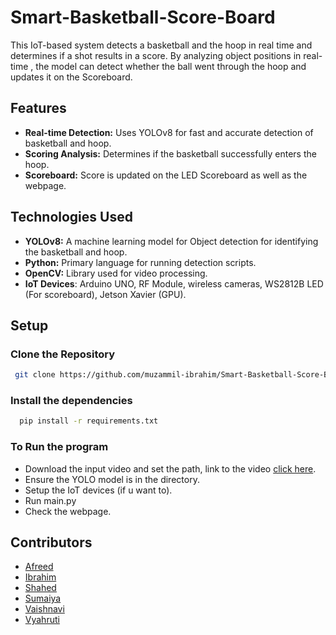 
# Smart-Basketball-Score-Board
This IoT-based system detects a basketball and the hoop in real time and determines if a shot results in a score. By analyzing object positions in real-time , the model can detect whether the ball went through the hoop and updates it on the Scoreboard.
## Features
- **Real-time Detection:** Uses YOLOv8 for fast and accurate detection of basketball and hoop.
- **Scoring Analysis:** Determines if the basketball successfully enters the hoop.
- **Scoreboard:** Score is updated on the LED Scoreboard as well as the webpage.
## Technologies Used

- **YOLOv8:** A machine learning model for Object detection for identifying the basketball and hoop.
- **Python:** Primary language for running detection scripts.
- **OpenCV:** Library used for video processing.
- **IoT Devices**: Arduino UNO, RF Module, wireless cameras, WS2812B LED (For scoreboard), Jetson Xavier (GPU).
## Setup

###  Clone the Repository
```bash
 git clone https://github.com/muzammil-ibrahim/Smart-Basketball-Score-Board
```
### Install the dependencies
```bash
  pip install -r requirements.txt
```
### To Run the program
- Download the input video and set the path, link to the video [click here](https://drive.google.com/file/d/1BdkBzDuWUNy4JURl1DnnEx4k9pT5q4WR/view?usp=drive_link).
- Ensure the YOLO model is in the directory.
- Setup the IoT devices (if u want to).
- Run main.py
- Check the webpage.
## Contributors
- [Afreed](https://github.com/mohd-afreed)
- [Ibrahim](https://github.com/muzammil-ibrahim)
- [Shahed](https://github.com/MOHAMMEDSHAHED786)
- [Sumaiya]()
- [Vaishnavi](https://github.com/vaishnavijade)
- [Vyahruti](https://github.com/Vyahruti)
